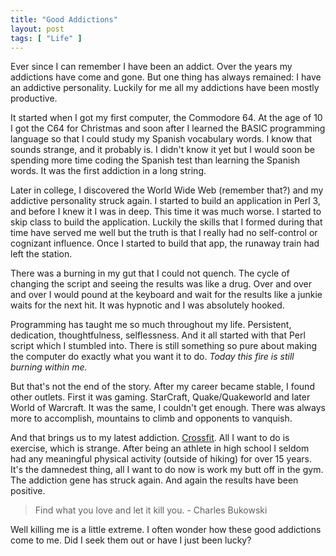 ```yaml
---
title: "Good Addictions"
layout: post
tags: [ "Life" ]
--- 
```


Ever since I can remember I have been an addict. Over the years my addictions have come and gone. But one thing has always remained: I have an addictive personality. Luckily for me all my addictions have been mostly productive.

It started when I got my first computer, the Commodore 64. At the age of 10 I got the C64 for Christmas and soon after I learned the BASIC programming language so that I could study my Spanish vocabulary words. I know that sounds strange, and it probably is. I didn't know it yet but I would soon be spending more time coding the Spanish test than learning the Spanish words. It was the first addiction in a long string.

Later in college, I discovered the World Wide Web (remember that?) and my addictive personality struck again. I started to build an application in Perl 3, and before I knew it I was in deep. This time it was much worse. I started to skip class to build the application. Luckily the skills that I formed during that time have served me well but the truth is that I really had no self-control or cognizant influence. Once I started to build that app, the runaway train had left the station. 

There was a burning in my gut that I could not quench. The cycle of changing the script and seeing the results was like a drug. Over and over and over I would pound at the keyboard and wait for the results like a junkie waits for the next hit. It was hypnotic and I was absolutely hooked.

Programming has taught me so much throughout my life. Persistent, dedication, thoughtfulness, selflessness. And it all started with that Perl script which I stumbled into. There is still something so pure about making the computer do exactly what you want it to do. _Today this fire is still burning within me._

But that's not the end of the story. After my career became stable, I found other outlets. First it was gaming. StarCraft, Quake/Quakeworld and later World of Warcraft. It was the same, I couldn't get enough. There was always more to accomplish, mountains to climb and opponents to vanquish.

And that brings us to my latest addiction. [Crossfit](http://www.crossfit.com). All I want to do is exercise, which is strange. After being an athlete in high school I seldom had any meaningful physical activity (outside of hiking) for over 15 years. It's the damnedest thing, all I want to do now is work my butt off in the gym. The addiction gene has struck again. And again the results have been positive. 

> Find what you love and let it kill you. - Charles Bukowski

Well killing me is a little extreme. I often wonder how these good addictions come to me. Did I seek them out or have I just been lucky? 
